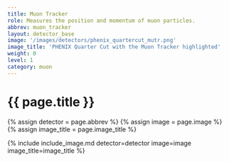 ```yaml
---
title: Muon Tracker
role: Measures the position and momentum of muon particles.
abbrev: muon_tracker
layout: detector_base
image: '/images/detectors/phenix_quartercut_mutr.png'
image_title: 'PHENIX Quarter Cut with the Muon Tracker highlighted'
weight: 0
level: 1
category: muon
---
```

# {{ page.title }}

{% assign detector = page.abbrev %}
{% assign image = page.image %}
{% assign image_title = page.image_title %}

{% include include_image.md detector=detector image=image image_title=image_title %}

